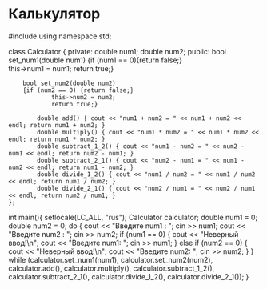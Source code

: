 # Калькулятор
#include <iostream>
using namespace std;

class Calculator
{
private:
    double num1;
    double num2;
public:
        bool set_num1(double num1)
        {if (num1 == 0){return false;}            
            this->num1 = num1;
            return true;}

        bool set_num2(double num2)
        {if (num2 == 0) {return false;}
                this->num2 = num2;
                return true;}

            double add() { cout << "num1 + num2 = " << num1 + num2 << endl; return num1 + num2; }
            double multiply() { cout << "num1 * num2 = " << num1 * num2 << endl; return num1 * num2; }
            double subtract_1_2() { cout << "num1 - num2 = " << num2 - num1 << endl; return num2 - num1; }
            double subtract_2_1() { cout << "num2 - num1 = " << num1 - num2 << endl; return num1 - num2; }
            double divide_1_2() { cout << "num1 / num2 = " << num1 / num2 << endl; return num1 / num2; }
            double divide_2_1() { cout << "num2 / num1 = " << num2 / num1 << endl; return num2 / num1; }
    };

int main(){
    setlocale(LC_ALL, "rus");
    Calculator calculator;
    double num1 = 0;
    double num2 = 0;
        do {
            cout << "Введите num1 : ";
            cin >> num1;
            cout << "Введите num2 : ";
            cin >> num2;
            if (num1 == 0) { cout << "Неверный ввод!\n"; cout << "Введите num1: "; cin >> num1; }
            else if (num2 == 0) { cout << "Неверный ввод!\n"; cout << "Введите num2: "; cin >> num2; }
        } while (calculator.set_num1(num1),
            calculator.set_num2(num2),
            calculator.add(),
            calculator.multiply(),
            calculator.subtract_1_2(),
            calculator.subtract_2_1(),
            calculator.divide_1_2(),
            calculator.divide_2_1());
}